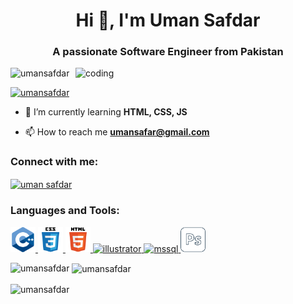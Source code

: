 <h1 align="center">Hi 👋, I'm Uman Safdar</h1>
<h3 align="center">A passionate Software Engineer from Pakistan</h3>
<img align="right" alt="coding" width="400" scr="https://media.istockphoto.com/id/1248949754/vector/website-app-design-development-technology-software-code-programming-ui-ux-concept.jpg?s=612x612&w=0&k=20&c=j4Qej0zE7XjD8toU04tBur3ofwa_zA6XFK08zwoVbb4="/>
<p align="left"> <img src="https://komarev.com/ghpvc/?username=umansafdar&label=Profile%20views&color=0e75b6&style=flat" alt="umansafdar" /> </p>

<p align="left"> <a href="https://github.com/ryo-ma/github-profile-trophy"><img src="https://github-profile-trophy.vercel.app/?username=umansafdar" alt="umansafdar" /></a> </p>

- 🌱 I’m currently learning **HTML, CSS, JS**

- 📫 How to reach me **umansafar@gmail.com**

<h3 align="left">Connect with me:</h3>
<p align="left">
<a href="https://fb.com/uman safdar" target="blank"><img align="center" src="https://raw.githubusercontent.com/rahuldkjain/github-profile-readme-generator/master/src/images/icons/Social/facebook.svg" alt="uman safdar" height="30" width="40" /></a>
</p>

<h3 align="left">Languages and Tools:</h3>
<p align="left"> <a href="https://www.w3schools.com/cpp/" target="_blank" rel="noreferrer"> <img src="https://raw.githubusercontent.com/devicons/devicon/master/icons/cplusplus/cplusplus-original.svg" alt="cplusplus" width="40" height="40"/> </a> <a href="https://www.w3schools.com/css/" target="_blank" rel="noreferrer"> <img src="https://raw.githubusercontent.com/devicons/devicon/master/icons/css3/css3-original-wordmark.svg" alt="css3" width="40" height="40"/> </a> <a href="https://www.w3.org/html/" target="_blank" rel="noreferrer"> <img src="https://raw.githubusercontent.com/devicons/devicon/master/icons/html5/html5-original-wordmark.svg" alt="html5" width="40" height="40"/> </a> <a href="https://www.adobe.com/in/products/illustrator.html" target="_blank" rel="noreferrer"> <img src="https://www.vectorlogo.zone/logos/adobe_illustrator/adobe_illustrator-icon.svg" alt="illustrator" width="40" height="40"/> </a> <a href="https://www.microsoft.com/en-us/sql-server" target="_blank" rel="noreferrer"> <img src="https://www.svgrepo.com/show/303229/microsoft-sql-server-logo.svg" alt="mssql" width="40" height="40"/> </a> <a href="https://www.photoshop.com/en" target="_blank" rel="noreferrer"> <img src="https://raw.githubusercontent.com/devicons/devicon/master/icons/photoshop/photoshop-line.svg" alt="photoshop" width="40" height="40"/> </a> </p>

<p><img align="left" src="https://github-readme-stats.vercel.app/api/top-langs?username=umansafdar&show_icons=true&locale=en&layout=compact" alt="umansafdar" /></p>

<p>&nbsp;<img align="center" src="https://github-readme-stats.vercel.app/api?username=umansafdar&show_icons=true&locale=en" alt="umansafdar" /></p>

<p><img align="center" src="https://github-readme-streak-stats.herokuapp.com/?user=umansafdar&" alt="umansafdar" /></p>
